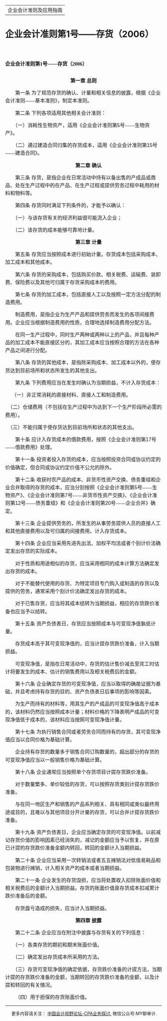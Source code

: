 ﻿<!DOCTYPE HTML PUBLIC "-//W3C//DTD HTML 4.0 Transitional//EN">
<HTML xmlns:o = "urn:schemas-microsoft-com:office:office"><HEAD><TITLE>企业会计准则第1号——存货（2006）</TITLE>
<META content="text/html; charset=gb2312" http-equiv=Content-Type>
<META name=GENERATOR content="MSHTML 11.00.10570.1001"><LINK rel=stylesheet 
href="_template.css"></HEAD>
<BODY>
<DIV id=nsbanner>
<DIV id=bannerrow1>
<TABLE class=bannerparthead>
  <TBODY>
  <TR id=hdr>
    <TD class=runninghead noWrap>企业会计准则及应用指南</TD></TR></TBODY></TABLE></DIV>
<DIV id=titlerow>
<H1 class=dtH1>企业会计准则第1号——存货（2006）</H1></DIV></DIV>
<DIV id=nstext><BR>
<P>
<H1 style="MARGIN: 17pt 0cm 16.5pt"><A name=_Toc72425425></A><A 
name=_Toc11951996><SPAN style="mso-bookmark: _Toc72425425"><SPAN 
style="FONT-SIZE: 12pt; FONT-FAMILY: 宋体; LINE-HEIGHT: 240%; mso-ascii-font-family: Calibri; mso-ascii-theme-font: minor-latin; mso-fareast-theme-font: minor-fareast; mso-hansi-font-family: Calibri; mso-hansi-theme-font: minor-latin">企业会计准则第</SPAN></SPAN></A><SPAN 
style="mso-bookmark: _Toc11951996"><SPAN 
style="mso-bookmark: _Toc72425425"><SPAN lang=EN-US 
style="FONT-SIZE: 12pt; LINE-HEIGHT: 240%"><FONT 
face=Calibri>1</FONT></SPAN></SPAN></SPAN><SPAN 
style="mso-bookmark: _Toc11951996"><SPAN 
style="mso-bookmark: _Toc72425425"><SPAN 
style="FONT-SIZE: 12pt; FONT-FAMILY: 宋体; LINE-HEIGHT: 240%; mso-ascii-font-family: Calibri; mso-ascii-theme-font: minor-latin; mso-fareast-theme-font: minor-fareast; mso-hansi-font-family: Calibri; mso-hansi-theme-font: minor-latin">号——存货（</SPAN></SPAN></SPAN><SPAN 
style="mso-bookmark: _Toc11951996"><SPAN 
style="mso-bookmark: _Toc72425425"><SPAN lang=EN-US 
style="FONT-SIZE: 12pt; LINE-HEIGHT: 240%"><FONT 
face=Calibri>2006</FONT></SPAN></SPAN></SPAN><SPAN 
style="mso-bookmark: _Toc11951996"><SPAN 
style="mso-bookmark: _Toc72425425"><SPAN 
style="FONT-SIZE: 12pt; FONT-FAMILY: 宋体; LINE-HEIGHT: 240%; mso-ascii-font-family: Calibri; mso-ascii-theme-font: minor-latin; mso-fareast-theme-font: minor-fareast; mso-hansi-font-family: Calibri; mso-hansi-theme-font: minor-latin">）</SPAN></SPAN></SPAN><SPAN 
style="mso-bookmark: _Toc72425425"></SPAN><SPAN 
style="mso-bookmark: _Toc11951996"></SPAN><SPAN lang=EN-US 
style="FONT-SIZE: 12pt; LINE-HEIGHT: 240%"><o:p></o:p></SPAN></H1>
<P style="TEXT-ALIGN: center; LINE-HEIGHT: 180%" align=center><FONT 
size=3><STRONG><SPAN 
style="FONT-FAMILY: 宋体; mso-ascii-font-family: Arial; mso-hansi-font-family: Arial; mso-bidi-font-family: Arial">第一章</SPAN></STRONG><STRONG><SPAN 
style='FONT-FAMILY: "Arial",sans-serif'> </SPAN></STRONG><STRONG><SPAN 
style="FONT-FAMILY: 宋体; mso-ascii-font-family: Arial; mso-hansi-font-family: Arial; mso-bidi-font-family: Arial">总则</SPAN></STRONG><STRONG><SPAN 
lang=EN-US 
style='FONT-FAMILY: "Arial",sans-serif'><o:p></o:p></SPAN></STRONG></FONT></P>
<P style="LINE-HEIGHT: 180%"><FONT size=3><FONT face=宋体><SPAN 
style="mso-ascii-font-family: 宋体; mso-ascii-theme-font: minor-fareast; mso-fareast-theme-font: minor-fareast; mso-hansi-font-family: 宋体; mso-hansi-theme-font: minor-fareast; mso-fareast-font-family: 宋体">　</SPAN><SPAN 
style="mso-ascii-font-family: Arial; mso-hansi-font-family: Arial; mso-bidi-font-family: Arial">　第一条</SPAN></FONT><SPAN 
style='FONT-FAMILY: "Arial",sans-serif'> </SPAN><FONT face=宋体><SPAN 
style="mso-ascii-font-family: Arial; mso-hansi-font-family: Arial; mso-bidi-font-family: Arial">为了规范存货的确认、计量和相关信息的披露，根据《企业会计准则——基本准则》，制定本准则。</SPAN><SPAN 
lang=EN-US 
style='FONT-FAMILY: "Arial",sans-serif'><o:p></o:p></SPAN></FONT></FONT></P>
<P style="LINE-HEIGHT: 180%"><FONT size=3><SPAN 
style="mso-ascii-font-family: Arial; mso-hansi-font-family: Arial; mso-bidi-font-family: Arial"><FONT 
face=宋体>　　第二条</FONT></SPAN><SPAN style='FONT-FAMILY: "Arial",sans-serif'> 
</SPAN><FONT face=宋体><SPAN 
style="mso-ascii-font-family: Arial; mso-hansi-font-family: Arial; mso-bidi-font-family: Arial">下列各项适用其他相关会计准则：</SPAN><SPAN 
lang=EN-US 
style='FONT-FAMILY: "Arial",sans-serif'><o:p></o:p></SPAN></FONT></FONT></P>
<P style="LINE-HEIGHT: 180%"><FONT size=3><SPAN 
style="mso-ascii-font-family: Arial; mso-hansi-font-family: Arial; mso-bidi-font-family: Arial"><FONT 
face=宋体>　　（一）消耗性生物资产，适用《企业会计准则第</FONT></SPAN><SPAN lang=EN-US 
style='FONT-FAMILY: "Arial",sans-serif'>5</SPAN><FONT face=宋体><SPAN 
style="mso-ascii-font-family: Arial; mso-hansi-font-family: Arial; mso-bidi-font-family: Arial">号——生物资产》。</SPAN><SPAN 
lang=EN-US 
style='FONT-FAMILY: "Arial",sans-serif'><o:p></o:p></SPAN></FONT></FONT></P>
<P style="LINE-HEIGHT: 180%"><FONT size=3><SPAN 
style="mso-ascii-font-family: Arial; mso-hansi-font-family: Arial; mso-bidi-font-family: Arial"><FONT 
face=宋体>　　（二）通过建造合同归集的存货成本，适用《企业会计准则第</FONT></SPAN><SPAN lang=EN-US 
style='FONT-FAMILY: "Arial",sans-serif'>15</SPAN><FONT face=宋体><SPAN 
style="mso-ascii-font-family: Arial; mso-hansi-font-family: Arial; mso-bidi-font-family: Arial">号——建造合同》。</SPAN><SPAN 
lang=EN-US 
style='FONT-FAMILY: "Arial",sans-serif'><o:p></o:p></SPAN></FONT></FONT></P>
<P style="TEXT-ALIGN: center; LINE-HEIGHT: 180%" align=center><FONT size=3><SPAN 
style="mso-ascii-font-family: 宋体; mso-ascii-theme-font: minor-fareast; mso-fareast-theme-font: minor-fareast; mso-hansi-font-family: 宋体; mso-hansi-theme-font: minor-fareast; mso-fareast-font-family: 宋体"><FONT 
face=宋体>　</FONT></SPAN><STRONG><SPAN 
style="FONT-FAMILY: 宋体; mso-ascii-font-family: Arial; mso-hansi-font-family: Arial; mso-bidi-font-family: Arial">　第二章</SPAN></STRONG><STRONG><SPAN 
style='FONT-FAMILY: "Arial",sans-serif'> </SPAN></STRONG><STRONG><SPAN 
style="FONT-FAMILY: 宋体; mso-ascii-font-family: Arial; mso-hansi-font-family: Arial; mso-bidi-font-family: Arial">确认</SPAN></STRONG><STRONG><SPAN 
lang=EN-US 
style='FONT-FAMILY: "Arial",sans-serif'><o:p></o:p></SPAN></STRONG></FONT></P>
<P style="LINE-HEIGHT: 180%"><FONT size=3><FONT face=宋体><SPAN 
style="mso-ascii-font-family: 宋体; mso-ascii-theme-font: minor-fareast; mso-fareast-theme-font: minor-fareast; mso-hansi-font-family: 宋体; mso-hansi-theme-font: minor-fareast; mso-fareast-font-family: 宋体">　</SPAN><SPAN 
style="mso-ascii-font-family: Arial; mso-hansi-font-family: Arial; mso-bidi-font-family: Arial">　第三条</SPAN></FONT><SPAN 
style='FONT-FAMILY: "Arial",sans-serif'> </SPAN><FONT face=宋体><SPAN 
style="mso-ascii-font-family: Arial; mso-hansi-font-family: Arial; mso-bidi-font-family: Arial">存货，是指企业在日常活动中持有以备出售的产成品或商品、处在生产过程中的在产品、在生产过程或提供劳务过程中耗用的材料和物料等。</SPAN><SPAN 
lang=EN-US 
style='FONT-FAMILY: "Arial",sans-serif'><o:p></o:p></SPAN></FONT></FONT></P>
<P style="LINE-HEIGHT: 180%"><FONT size=3><SPAN 
style="mso-ascii-font-family: Arial; mso-hansi-font-family: Arial; mso-bidi-font-family: Arial"><FONT 
face=宋体>　　第四条</FONT></SPAN><SPAN style='FONT-FAMILY: "Arial",sans-serif'> 
</SPAN><FONT face=宋体><SPAN 
style="mso-ascii-font-family: Arial; mso-hansi-font-family: Arial; mso-bidi-font-family: Arial">存货同时满足下列条件的，才能予以确认：</SPAN><SPAN 
lang=EN-US 
style='FONT-FAMILY: "Arial",sans-serif'><o:p></o:p></SPAN></FONT></FONT></P>
<P style="LINE-HEIGHT: 180%"><FONT face=宋体><FONT size=3><SPAN 
style="mso-ascii-font-family: Arial; mso-hansi-font-family: Arial; mso-bidi-font-family: Arial">　　（一）与该存货有关的经济利益很可能流入企业；</SPAN><SPAN 
lang=EN-US 
style='FONT-FAMILY: "Arial",sans-serif'><o:p></o:p></SPAN></FONT></FONT></P>
<P style="LINE-HEIGHT: 180%"><FONT face=宋体><FONT size=3><SPAN 
style="mso-ascii-font-family: Arial; mso-hansi-font-family: Arial; mso-bidi-font-family: Arial">　　（二）该存货的成本能够可靠地计量。</SPAN><SPAN 
lang=EN-US 
style='FONT-FAMILY: "Arial",sans-serif'><o:p></o:p></SPAN></FONT></FONT></P>
<P style="TEXT-ALIGN: center; LINE-HEIGHT: 180%" align=center><FONT size=3><SPAN 
style="mso-ascii-font-family: 宋体; mso-ascii-theme-font: minor-fareast; mso-fareast-theme-font: minor-fareast; mso-hansi-font-family: 宋体; mso-hansi-theme-font: minor-fareast; mso-fareast-font-family: 宋体"><FONT 
face=宋体>　</FONT></SPAN><STRONG><SPAN 
style="FONT-FAMILY: 宋体; mso-ascii-font-family: Arial; mso-hansi-font-family: Arial; mso-bidi-font-family: Arial">　第三章</SPAN></STRONG><STRONG><SPAN 
style='FONT-FAMILY: "Arial",sans-serif'> </SPAN></STRONG><STRONG><SPAN 
style="FONT-FAMILY: 宋体; mso-ascii-font-family: Arial; mso-hansi-font-family: Arial; mso-bidi-font-family: Arial">计量</SPAN></STRONG><SPAN 
lang=EN-US 
style="mso-ascii-font-family: 宋体; mso-ascii-theme-font: minor-fareast; mso-fareast-theme-font: minor-fareast; mso-hansi-font-family: 宋体; mso-hansi-theme-font: minor-fareast; mso-fareast-font-family: 宋体"><o:p></o:p></SPAN></FONT></P>
<P style="LINE-HEIGHT: 180%"><FONT size=3><FONT face=宋体><SPAN 
style="mso-ascii-font-family: 宋体; mso-ascii-theme-font: minor-fareast; mso-fareast-theme-font: minor-fareast; mso-hansi-font-family: 宋体; mso-hansi-theme-font: minor-fareast; mso-fareast-font-family: 宋体">　</SPAN><SPAN 
style="mso-ascii-font-family: Arial; mso-hansi-font-family: Arial; mso-bidi-font-family: Arial">　第五条</SPAN></FONT><SPAN 
style='FONT-FAMILY: "Arial",sans-serif'> </SPAN><FONT face=宋体><SPAN 
style="mso-ascii-font-family: Arial; mso-hansi-font-family: Arial; mso-bidi-font-family: Arial">存货应当按照成本进行初始计量。存货成本包括采购成本、加工成本和其他成本。</SPAN><SPAN 
lang=EN-US 
style='FONT-FAMILY: "Arial",sans-serif'><o:p></o:p></SPAN></FONT></FONT></P>
<P style="LINE-HEIGHT: 180%"><FONT size=3><SPAN 
style="mso-ascii-font-family: Arial; mso-hansi-font-family: Arial; mso-bidi-font-family: Arial"><FONT 
face=宋体>　　第六条</FONT></SPAN><SPAN style='FONT-FAMILY: "Arial",sans-serif'> 
</SPAN><FONT face=宋体><SPAN 
style="mso-ascii-font-family: Arial; mso-hansi-font-family: Arial; mso-bidi-font-family: Arial">存货的采购成本，包括购买价款、相关税费、运输费、装卸费、保险费以及其他可归属于存货采购成本的费用。</SPAN><SPAN 
lang=EN-US 
style='FONT-FAMILY: "Arial",sans-serif'><o:p></o:p></SPAN></FONT></FONT></P>
<P style="LINE-HEIGHT: 180%"><FONT size=3><SPAN 
style="mso-ascii-font-family: Arial; mso-hansi-font-family: Arial; mso-bidi-font-family: Arial"><FONT 
face=宋体>　　第七条</FONT></SPAN><SPAN style='FONT-FAMILY: "Arial",sans-serif'> 
</SPAN><FONT face=宋体><SPAN 
style="mso-ascii-font-family: Arial; mso-hansi-font-family: Arial; mso-bidi-font-family: Arial">存货的加工成本，包括直接人工以及按照一定方法分配的制造费用。</SPAN><SPAN 
lang=EN-US 
style='FONT-FAMILY: "Arial",sans-serif'><o:p></o:p></SPAN></FONT></FONT></P>
<P style="LINE-HEIGHT: 180%"><FONT face=宋体><FONT size=3><SPAN 
style="mso-ascii-font-family: Arial; mso-hansi-font-family: Arial; mso-bidi-font-family: Arial">　　制造费用，是指企业为生产产品和提供劳务而发生的各项间接费用。企业应当根据制造费用的性质，合理地选择制造费用分配方法。</SPAN><SPAN 
lang=EN-US 
style='FONT-FAMILY: "Arial",sans-serif'><o:p></o:p></SPAN></FONT></FONT></P>
<P style="LINE-HEIGHT: 180%"><FONT face=宋体><FONT size=3><SPAN 
style="mso-ascii-font-family: Arial; mso-hansi-font-family: Arial; mso-bidi-font-family: Arial">　　在同一生产过程中，同时生产两种或两种以上的产品，并且每种产品的加工成本不能直接区分的，其加工成本应当按照合理的方法在各种产品之间进行分配。</SPAN><SPAN 
lang=EN-US 
style='FONT-FAMILY: "Arial",sans-serif'><o:p></o:p></SPAN></FONT></FONT></P>
<P style="LINE-HEIGHT: 180%"><FONT size=3><SPAN 
style="mso-ascii-font-family: Arial; mso-hansi-font-family: Arial; mso-bidi-font-family: Arial"><FONT 
face=宋体>　　第八条</FONT></SPAN><SPAN style='FONT-FAMILY: "Arial",sans-serif'> 
</SPAN><FONT face=宋体><SPAN 
style="mso-ascii-font-family: Arial; mso-hansi-font-family: Arial; mso-bidi-font-family: Arial">存货的其他成本，是指除采购成本、加工成本以外的，使存货达到目前场所和状态所发生的其他支出。</SPAN><SPAN 
lang=EN-US 
style='FONT-FAMILY: "Arial",sans-serif'><o:p></o:p></SPAN></FONT></FONT></P>
<P style="LINE-HEIGHT: 180%"><FONT size=3><SPAN 
style="mso-ascii-font-family: Arial; mso-hansi-font-family: Arial; mso-bidi-font-family: Arial"><FONT 
face=宋体>　　第九条</FONT></SPAN><SPAN style='FONT-FAMILY: "Arial",sans-serif'> 
</SPAN><FONT face=宋体><SPAN 
style="mso-ascii-font-family: Arial; mso-hansi-font-family: Arial; mso-bidi-font-family: Arial">下列费用应当在发生时确认为当期损益，不计入存货成本：</SPAN><SPAN 
lang=EN-US 
style='FONT-FAMILY: "Arial",sans-serif'><o:p></o:p></SPAN></FONT></FONT></P>
<P style="LINE-HEIGHT: 180%"><FONT size=3><SPAN 
style="mso-ascii-font-family: Arial; mso-hansi-font-family: Arial; mso-bidi-font-family: Arial"><FONT 
face=宋体>　</FONT></SPAN><SPAN style='FONT-FAMILY: "Arial",sans-serif'> 
</SPAN><FONT face=宋体><SPAN 
style="mso-ascii-font-family: Arial; mso-hansi-font-family: Arial; mso-bidi-font-family: Arial">（一）非正常消耗的直接材料、直接人工和制造费用。</SPAN><SPAN 
lang=EN-US 
style='FONT-FAMILY: "Arial",sans-serif'><o:p></o:p></SPAN></FONT></FONT></P>
<P style="LINE-HEIGHT: 180%"><FONT face=宋体><FONT size=3><SPAN 
style="mso-ascii-font-family: Arial; mso-hansi-font-family: Arial; mso-bidi-font-family: Arial">　（二）仓储费用（不包括在生产过程中为达到下一个生产阶段所必需的费用）。</SPAN><SPAN 
lang=EN-US 
style='FONT-FAMILY: "Arial",sans-serif'><o:p></o:p></SPAN></FONT></FONT></P>
<P style="LINE-HEIGHT: 180%"><FONT face=宋体><FONT size=3><SPAN 
style="mso-ascii-font-family: Arial; mso-hansi-font-family: Arial; mso-bidi-font-family: Arial">　（三）不能归属于使存货达到目前场所和状态的其他支出。</SPAN><SPAN 
lang=EN-US 
style='FONT-FAMILY: "Arial",sans-serif'><o:p></o:p></SPAN></FONT></FONT></P>
<P style="LINE-HEIGHT: 180%"><FONT size=3><SPAN 
style="mso-ascii-font-family: Arial; mso-hansi-font-family: Arial; mso-bidi-font-family: Arial"><FONT 
face=宋体>　　第十条</FONT></SPAN><SPAN style='FONT-FAMILY: "Arial",sans-serif'> 
</SPAN><SPAN 
style="mso-ascii-font-family: Arial; mso-hansi-font-family: Arial; mso-bidi-font-family: Arial"><FONT 
face=宋体>应计入存货成本的借款费用，按照《企业会计准则第</FONT></SPAN><SPAN lang=EN-US 
style='FONT-FAMILY: "Arial",sans-serif'>17</SPAN><FONT face=宋体><SPAN 
style="mso-ascii-font-family: Arial; mso-hansi-font-family: Arial; mso-bidi-font-family: Arial">号——借款费用》处理。</SPAN><SPAN 
lang=EN-US 
style='FONT-FAMILY: "Arial",sans-serif'><o:p></o:p></SPAN></FONT></FONT></P>
<P style="LINE-HEIGHT: 180%"><FONT size=3><SPAN 
style="mso-ascii-font-family: Arial; mso-hansi-font-family: Arial; mso-bidi-font-family: Arial"><FONT 
face=宋体>　　第十一条</FONT></SPAN><SPAN style='FONT-FAMILY: "Arial",sans-serif'> 
</SPAN><FONT face=宋体><SPAN 
style="mso-ascii-font-family: Arial; mso-hansi-font-family: Arial; mso-bidi-font-family: Arial">投资者投入存货的成本，应当按照投资合同或协议约定的价值确定，但合同或协议约定价值不公允的除外。</SPAN><SPAN 
lang=EN-US 
style='FONT-FAMILY: "Arial",sans-serif'><o:p></o:p></SPAN></FONT></FONT></P>
<P style="LINE-HEIGHT: 180%"><FONT size=3><SPAN 
style="mso-ascii-font-family: Arial; mso-hansi-font-family: Arial; mso-bidi-font-family: Arial"><FONT 
face=宋体>　　第十二条</FONT></SPAN><SPAN style='FONT-FAMILY: "Arial",sans-serif'> 
</SPAN><SPAN 
style="mso-ascii-font-family: Arial; mso-hansi-font-family: Arial; mso-bidi-font-family: Arial"><FONT 
face=宋体>收获时农产品的成本、非货币性资产交换、债务重组和企业合并取得的存货的成本，应当分别按照《企业会计准则第</FONT></SPAN><SPAN 
lang=EN-US style='FONT-FAMILY: "Arial",sans-serif'>5</SPAN><SPAN 
style="mso-ascii-font-family: Arial; mso-hansi-font-family: Arial; mso-bidi-font-family: Arial"><FONT 
face=宋体>号——生物资产》、《企业会计准则第</FONT></SPAN><SPAN lang=EN-US 
style='FONT-FAMILY: "Arial",sans-serif'>7</SPAN><SPAN 
style="mso-ascii-font-family: Arial; mso-hansi-font-family: Arial; mso-bidi-font-family: Arial"><FONT 
face=宋体>号——非货币性资产交换》、《企业会计准则第</FONT></SPAN><SPAN lang=EN-US 
style='FONT-FAMILY: "Arial",sans-serif'>12</SPAN><SPAN 
style="mso-ascii-font-family: Arial; mso-hansi-font-family: Arial; mso-bidi-font-family: Arial"><FONT 
face=宋体>号——债务重组》和《企业会计准则第</FONT></SPAN><SPAN lang=EN-US 
style='FONT-FAMILY: "Arial",sans-serif'>20</SPAN><FONT face=宋体><SPAN 
style="mso-ascii-font-family: Arial; mso-hansi-font-family: Arial; mso-bidi-font-family: Arial">号——企业合并》确定。</SPAN><SPAN 
lang=EN-US 
style='FONT-FAMILY: "Arial",sans-serif'><o:p></o:p></SPAN></FONT></FONT></P>
<P style="LINE-HEIGHT: 180%"><FONT size=3><SPAN 
style="mso-ascii-font-family: Arial; mso-hansi-font-family: Arial; mso-bidi-font-family: Arial"><FONT 
face=宋体>　　第十三条</FONT></SPAN><SPAN style='FONT-FAMILY: "Arial",sans-serif'> 
</SPAN><FONT face=宋体><SPAN 
style="mso-ascii-font-family: Arial; mso-hansi-font-family: Arial; mso-bidi-font-family: Arial">企业提供劳务的，所发生的从事劳务提供人员的直接人工和其他直接费用以及可归属的间接费用，计入存货成本。</SPAN><SPAN 
lang=EN-US 
style='FONT-FAMILY: "Arial",sans-serif'><o:p></o:p></SPAN></FONT></FONT></P>
<P style="LINE-HEIGHT: 180%"><FONT size=3><SPAN 
style="mso-ascii-font-family: Arial; mso-hansi-font-family: Arial; mso-bidi-font-family: Arial"><FONT 
face=宋体>　　第十四条</FONT></SPAN><SPAN style='FONT-FAMILY: "Arial",sans-serif'> 
</SPAN><FONT face=宋体><SPAN 
style="mso-ascii-font-family: Arial; mso-hansi-font-family: Arial; mso-bidi-font-family: Arial">企业应当采用先进先出法、加权平均法或者个别计价法确定发出存货的实际成本。</SPAN><SPAN 
lang=EN-US 
style='FONT-FAMILY: "Arial",sans-serif'><o:p></o:p></SPAN></FONT></FONT></P>
<P style="LINE-HEIGHT: 180%"><FONT face=宋体><FONT size=3><SPAN 
style="mso-ascii-font-family: Arial; mso-hansi-font-family: Arial; mso-bidi-font-family: Arial">　　对于性质和用途相似的存货，应当采用相同的成本计算方法确定发出存货的成本。</SPAN><SPAN 
lang=EN-US 
style='FONT-FAMILY: "Arial",sans-serif'><o:p></o:p></SPAN></FONT></FONT></P>
<P style="LINE-HEIGHT: 180%"><FONT face=宋体><FONT size=3><SPAN 
style="mso-ascii-font-family: Arial; mso-hansi-font-family: Arial; mso-bidi-font-family: Arial">　　对于不能替代使用的存货、为特定项目专门购入或制造的存货以及提供的劳务，通常采用个别计价法确定发出存货的成本。</SPAN><SPAN 
lang=EN-US 
style='FONT-FAMILY: "Arial",sans-serif'><o:p></o:p></SPAN></FONT></FONT></P>
<P style="LINE-HEIGHT: 180%"><FONT face=宋体><FONT size=3><SPAN 
style="mso-ascii-font-family: Arial; mso-hansi-font-family: Arial; mso-bidi-font-family: Arial">　　对于已售存货，应当将其成本结转为当期损益，相应的存货跌价准备也应当予以结转。</SPAN><SPAN 
lang=EN-US 
style='FONT-FAMILY: "Arial",sans-serif'><o:p></o:p></SPAN></FONT></FONT></P>
<P style="LINE-HEIGHT: 180%"><FONT size=3><SPAN 
style="mso-ascii-font-family: Arial; mso-hansi-font-family: Arial; mso-bidi-font-family: Arial"><FONT 
face=宋体>　　第十五条</FONT></SPAN><SPAN style='FONT-FAMILY: "Arial",sans-serif'> 
</SPAN><FONT face=宋体><SPAN 
style="mso-ascii-font-family: Arial; mso-hansi-font-family: Arial; mso-bidi-font-family: Arial">资产负债表日，存货应当按照成本与可变现净值孰低计量。</SPAN><SPAN 
lang=EN-US 
style='FONT-FAMILY: "Arial",sans-serif'><o:p></o:p></SPAN></FONT></FONT></P>
<P style="LINE-HEIGHT: 180%"><FONT face=宋体><FONT size=3><SPAN 
style="mso-ascii-font-family: Arial; mso-hansi-font-family: Arial; mso-bidi-font-family: Arial">　　存货成本高于其可变现净值的，应当计提存货跌价准备，计入当期损益。</SPAN><SPAN 
lang=EN-US 
style='FONT-FAMILY: "Arial",sans-serif'><o:p></o:p></SPAN></FONT></FONT></P>
<P style="LINE-HEIGHT: 180%"><FONT face=宋体><FONT size=3><SPAN 
style="mso-ascii-font-family: Arial; mso-hansi-font-family: Arial; mso-bidi-font-family: Arial">　　可变现净值，是指在日常活动中，存货的估计售价减去至完工时估计将要发生的成本、估计的销售费用以及相关税费后的金额。</SPAN><SPAN 
lang=EN-US 
style='FONT-FAMILY: "Arial",sans-serif'><o:p></o:p></SPAN></FONT></FONT></P>
<P style="LINE-HEIGHT: 180%"><FONT size=3><SPAN 
style="mso-ascii-font-family: Arial; mso-hansi-font-family: Arial; mso-bidi-font-family: Arial"><FONT 
face=宋体>　　第十六条</FONT></SPAN><SPAN style='FONT-FAMILY: "Arial",sans-serif'> 
</SPAN><FONT face=宋体><SPAN 
style="mso-ascii-font-family: Arial; mso-hansi-font-family: Arial; mso-bidi-font-family: Arial">企业确定存货的可变现净值，应当以取得的确凿证据为基础，并且考虑持有存货的目的、资产负债表日后事项的影响等因素。</SPAN><SPAN 
lang=EN-US 
style='FONT-FAMILY: "Arial",sans-serif'><o:p></o:p></SPAN></FONT></FONT></P>
<P style="LINE-HEIGHT: 180%"><FONT face=宋体><FONT size=3><SPAN 
style="mso-ascii-font-family: Arial; mso-hansi-font-family: Arial; mso-bidi-font-family: Arial">　　为生产而持有的材料等，用其生产的产成品的可变现净值高于成本的，该材料仍然应当按照成本计量；材料价格的下降表明产成品的可变现净值低于成本的，该材料应当按照可变现净值计量。</SPAN><SPAN 
lang=EN-US 
style='FONT-FAMILY: "Arial",sans-serif'><o:p></o:p></SPAN></FONT></FONT></P>
<P style="LINE-HEIGHT: 180%"><FONT size=3><SPAN 
style="mso-ascii-font-family: Arial; mso-hansi-font-family: Arial; mso-bidi-font-family: Arial"><FONT 
face=宋体>　　第十七条</FONT></SPAN><SPAN style='FONT-FAMILY: "Arial",sans-serif'> 
</SPAN><FONT face=宋体><SPAN 
style="mso-ascii-font-family: Arial; mso-hansi-font-family: Arial; mso-bidi-font-family: Arial">为执行销售合同或者劳务合同而持有的存货，其可变现净值应当以合同价格为基础计算。</SPAN><SPAN 
lang=EN-US 
style='FONT-FAMILY: "Arial",sans-serif'><o:p></o:p></SPAN></FONT></FONT></P>
<P style="LINE-HEIGHT: 180%"><FONT face=宋体><FONT size=3><SPAN 
style="mso-ascii-font-family: Arial; mso-hansi-font-family: Arial; mso-bidi-font-family: Arial">　　企业持有存货的数量多于销售合同订购数量的，超出部分的存货的可变现净值应当以一般销售价格为基础计算。</SPAN><SPAN 
lang=EN-US 
style='FONT-FAMILY: "Arial",sans-serif'><o:p></o:p></SPAN></FONT></FONT></P>
<P style="LINE-HEIGHT: 180%"><FONT size=3><SPAN 
style="mso-ascii-font-family: Arial; mso-hansi-font-family: Arial; mso-bidi-font-family: Arial"><FONT 
face=宋体>　　第十八条</FONT></SPAN><SPAN style='FONT-FAMILY: "Arial",sans-serif'> 
</SPAN><FONT face=宋体><SPAN 
style="mso-ascii-font-family: Arial; mso-hansi-font-family: Arial; mso-bidi-font-family: Arial">企业通常应当按照单个存货项目计提存货跌价准备。</SPAN><SPAN 
lang=EN-US 
style='FONT-FAMILY: "Arial",sans-serif'><o:p></o:p></SPAN></FONT></FONT></P>
<P style="LINE-HEIGHT: 180%"><FONT face=宋体><FONT size=3><SPAN 
style="mso-ascii-font-family: Arial; mso-hansi-font-family: Arial; mso-bidi-font-family: Arial">　　对于数量繁多、单价较低的存货，可以按照存货类别计提存货跌价准备。</SPAN><SPAN 
lang=EN-US 
style='FONT-FAMILY: "Arial",sans-serif'><o:p></o:p></SPAN></FONT></FONT></P>
<P style="LINE-HEIGHT: 180%"><FONT face=宋体><FONT size=3><SPAN 
style="mso-ascii-font-family: Arial; mso-hansi-font-family: Arial; mso-bidi-font-family: Arial">　　与在同一地区生产和销售的产品系列相关、具有相同或类似最终用途或目的，且难以与其他项目分开计量的存货，可以合并计提存货跌价准备。</SPAN><SPAN 
lang=EN-US 
style='FONT-FAMILY: "Arial",sans-serif'><o:p></o:p></SPAN></FONT></FONT></P>
<P style="LINE-HEIGHT: 180%"><FONT size=3><SPAN 
style="mso-ascii-font-family: Arial; mso-hansi-font-family: Arial; mso-bidi-font-family: Arial"><FONT 
face=宋体>　　第十九条</FONT></SPAN><SPAN style='FONT-FAMILY: "Arial",sans-serif'> 
</SPAN><FONT face=宋体><SPAN 
style="mso-ascii-font-family: Arial; mso-hansi-font-family: Arial; mso-bidi-font-family: Arial">资产负债表日，企业应当确定存货的可变现净值。以前减记存货价值的影响因素已经消失的，减记的金额应当予以恢复，并在原已计提的存货跌价准备金额内转回，转回的金额计入当期损益。</SPAN><SPAN 
lang=EN-US 
style='FONT-FAMILY: "Arial",sans-serif'><o:p></o:p></SPAN></FONT></FONT></P>
<P style="LINE-HEIGHT: 180%"><FONT size=3><SPAN 
style="mso-ascii-font-family: Arial; mso-hansi-font-family: Arial; mso-bidi-font-family: Arial"><FONT 
face=宋体>　　第二十条</FONT></SPAN><SPAN style='FONT-FAMILY: "Arial",sans-serif'> 
</SPAN><FONT face=宋体><SPAN 
style="mso-ascii-font-family: Arial; mso-hansi-font-family: Arial; mso-bidi-font-family: Arial">企业应当采用一次转销法或者五五摊销法对低值易耗品和包装物进行摊销，计入相关资产的成本或者当期损益。</SPAN><SPAN 
lang=EN-US 
style='FONT-FAMILY: "Arial",sans-serif'><o:p></o:p></SPAN></FONT></FONT></P>
<P style="LINE-HEIGHT: 180%"><FONT size=3><SPAN 
style="mso-ascii-font-family: Arial; mso-hansi-font-family: Arial; mso-bidi-font-family: Arial"><FONT 
face=宋体>　　第二十一条</FONT></SPAN><SPAN style='FONT-FAMILY: "Arial",sans-serif'> 
</SPAN><FONT face=宋体><SPAN 
style="mso-ascii-font-family: Arial; mso-hansi-font-family: Arial; mso-bidi-font-family: Arial">企业发生的存货毁损，应当将处置收入扣除账面价值和相关税费后的金额计入当期损益。存货的账面价值是存货成本扣减累计跌价准备后的金额。</SPAN><SPAN 
lang=EN-US 
style='FONT-FAMILY: "Arial",sans-serif'><o:p></o:p></SPAN></FONT></FONT></P>
<P style="LINE-HEIGHT: 180%"><FONT face=宋体><FONT size=3><SPAN 
style="mso-ascii-font-family: Arial; mso-hansi-font-family: Arial; mso-bidi-font-family: Arial">　　存货盘亏造成的损失，应当计入当期损益。</SPAN><SPAN 
lang=EN-US 
style='FONT-FAMILY: "Arial",sans-serif'><o:p></o:p></SPAN></FONT></FONT></P>
<P style="TEXT-ALIGN: center; LINE-HEIGHT: 180%" align=center><FONT size=3><SPAN 
style="mso-ascii-font-family: 宋体; mso-ascii-theme-font: minor-fareast; mso-fareast-theme-font: minor-fareast; mso-hansi-font-family: 宋体; mso-hansi-theme-font: minor-fareast; mso-fareast-font-family: 宋体"><FONT 
face=宋体>　　</FONT></SPAN><STRONG><SPAN 
style="FONT-FAMILY: 宋体; mso-ascii-font-family: Arial; mso-hansi-font-family: Arial; mso-bidi-font-family: Arial">第四章</SPAN></STRONG><STRONG><SPAN 
style='FONT-FAMILY: "Arial",sans-serif'> </SPAN></STRONG><STRONG><SPAN 
style="FONT-FAMILY: 宋体; mso-ascii-font-family: Arial; mso-hansi-font-family: Arial; mso-bidi-font-family: Arial">披露</SPAN></STRONG><SPAN 
lang=EN-US 
style="mso-ascii-font-family: 宋体; mso-ascii-theme-font: minor-fareast; mso-fareast-theme-font: minor-fareast; mso-hansi-font-family: 宋体; mso-hansi-theme-font: minor-fareast; mso-fareast-font-family: 宋体"><o:p></o:p></SPAN></FONT></P>
<P style="LINE-HEIGHT: 180%"><FONT size=3><SPAN 
style="mso-ascii-font-family: Arial; mso-hansi-font-family: Arial; mso-bidi-font-family: Arial"><FONT 
face=宋体>　　第二十二条</FONT></SPAN><SPAN style='FONT-FAMILY: "Arial",sans-serif'> 
</SPAN><FONT face=宋体><SPAN 
style="mso-ascii-font-family: Arial; mso-hansi-font-family: Arial; mso-bidi-font-family: Arial">企业应当在附注中披露与存货有关的下列信息：</SPAN><SPAN 
lang=EN-US 
style='FONT-FAMILY: "Arial",sans-serif'><o:p></o:p></SPAN></FONT></FONT></P>
<P style="LINE-HEIGHT: 180%"><FONT size=3><FONT face=宋体><SPAN 
style="mso-ascii-font-family: Arial; mso-hansi-font-family: Arial; mso-bidi-font-family: Arial">　　（一）各类存货的期初和期末账面价值。</SPAN><SPAN 
lang=EN-US 
style='FONT-FAMILY: "Arial",sans-serif'><o:p></o:p></SPAN></FONT></FONT></P>
<P style="LINE-HEIGHT: 180%"><FONT size=3><FONT face=宋体><SPAN 
style="mso-ascii-font-family: Arial; mso-hansi-font-family: Arial; mso-bidi-font-family: Arial">　　（二）确定发出存货成本所采用的方法。</SPAN><SPAN 
lang=EN-US 
style='FONT-FAMILY: "Arial",sans-serif'><o:p></o:p></SPAN></FONT></FONT></P>
<P style="LINE-HEIGHT: 180%"><FONT size=3><FONT face=宋体><SPAN 
style="mso-ascii-font-family: Arial; mso-hansi-font-family: Arial; mso-bidi-font-family: Arial">　　（三）存货可变现净值的确定依据，存货跌价准备的计提方法，当期计提的存货跌价准备的金额，当期转回的存货跌价准备的金额，以及计提和转回的有关情况。</SPAN><SPAN 
lang=EN-US 
style='FONT-FAMILY: "Arial",sans-serif'><o:p></o:p></SPAN></FONT></FONT></P>
<P style="LINE-HEIGHT: 180%; TEXT-INDENT: 24pt"><SPAN 
style="mso-ascii-font-family: Arial; mso-hansi-font-family: Arial; mso-bidi-font-family: Arial"><FONT 
size=3 face=宋体>（四）用于担保的存货账面价值。</FONT></SPAN><SPAN lang=EN-US 
style='FONT-FAMILY: "Arial",sans-serif'><o:p></o:p></SPAN></P>
<HR>

<P></P></DIV>
<DIV class=footer>
<P>&nbsp;&nbsp;&nbsp;&nbsp;&nbsp;更多内容请关注： <A 
href="https://bbs.esnai.com/thread-5354530-1-3.html" 
target=_blank>中国会计视野论坛-CPA业务探讨.</A> 微信公众号:MY聊审计.</P></DIV></BODY></HTML>
